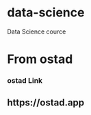 # data-science
Data Science cource
<h1>From ostad
  <h3>ostad Link</h3>
<h2>https://ostad.app</h2>
</h1>

